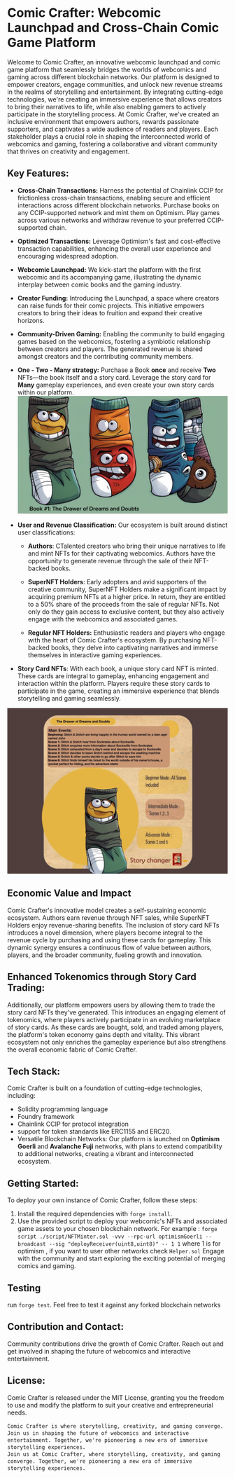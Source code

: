 # Comic Crafter: Webcomic Launchpad and Cross-Chain Comic Game Platform


Welcome to Comic Crafter, an innovative webcomic launchpad and comic game platform that seamlessly bridges the worlds of webcomics and gaming across different blockchain networks. Our platform is designed to empower creators, engage communities, and unlock new revenue streams in the realms of storytelling and entertainment. By integrating cutting-edge technologies, we're creating an immersive experience that allows creators to bring their narratives to life, while also enabling gamers to actively participate in the storytelling process.
At Comic Crafter, we've created an inclusive environment that empowers authors, rewards passionate supporters, and captivates a wide audience of readers and players. Each stakeholder plays a crucial role in shaping the interconnected world of webcomics and gaming, fostering a collaborative and vibrant community that thrives on creativity and engagement.



## Key Features:


- **Cross-Chain Transactions:** Harness the potential of Chainlink CCIP for frictionless cross-chain transactions, enabling secure and efficient interactions across different blockchain networks. Purchase books on any CCIP-supported network and mint them on Optimism. Play games across various networks and withdraw revenue to your preferred CCIP-supported chain.
  
- **Optimized Transactions:** Leverage Optimism's fast and cost-effective transaction capabilities, enhancing the overall user experience and encouraging widespread adoption.
- **Webcomic Launchpad:** We kick-start the platform with the first webcomic and its accompanying game, illustrating the dynamic interplay between comic books and the gaming industry.
- **Creator Funding:** Introducing the Launchpad, a space where creators can raise funds for their comic projects. This initiative empowers creators to bring their ideas to fruition and expand their creative horizons.
- **Community-Driven Gaming:** Enabling the community to build engaging games based on the webcomics, fostering a symbiotic relationship between creators and players. The generated revenue is shared amongst creators and the contributing community members.
- **One - Two - Many strategy:** 
  Purchase a Book **once** and receive **Two** NFTs—the book itself and a story card. Leverage the story card for **Many** gameplay experiences, and even create your own story cards within our platform.
  ![Alt text](image.png)
- **User and Revenue Classification:** Our ecosystem is built around distinct user classifications:
  - **Authors**: CTalented creators who bring their unique narratives to life and mint NFTs for their captivating webcomics. Authors have the opportunity to generate revenue through the sale of their NFT-backed books.

  - **SuperNFT Holders**: Early adopters and avid supporters of the creative community, SuperNFT Holders make a significant impact by acquiring premium NFTs at a higher price. In return, they are entitled to a 50% share of the proceeds from the sale of regular NFTs. Not only do they gain access to exclusive content, but they also actively engage with the webcomics and associated games.

  - **Regular NFT Holders:** Enthusiastic readers and players who engage with the heart of Comic Crafter's ecosystem. By purchasing NFT-backed books, they delve into captivating narratives and immerse themselves in interactive gaming experiences.

- **Story Card NFTs**: With each book, a unique story card NFT is minted. These cards are integral to gameplay, enhancing engagement and interaction within the platform. Players require these story cards to participate in the game, creating an immersive experience that blends storytelling and gaming seamlessly.
  
 ![Alt text](storycard.jpeg)
## Economic Value and Impact
Comic Crafter's innovative model creates a self-sustaining economic ecosystem. Authors earn revenue through NFT sales, while SuperNFT Holders enjoy revenue-sharing benefits. The inclusion of story card NFTs introduces a novel dimension, where players become integral to the revenue cycle by purchasing and using these cards for gameplay. This dynamic synergy ensures a continuous flow of value between authors, players, and the broader community, fueling growth and innovation.

## Enhanced Tokenomics through Story Card Trading:
Additionally, our platform empowers users by allowing them to trade the story card NFTs they've generated. This introduces an engaging element of tokenomics, where players actively participate in an evolving marketplace of story cards. As these cards are bought, sold, and traded among players, the platform's token economy gains depth and vitality. This vibrant ecosystem not only enriches the gameplay experience but also strengthens the overall economic fabric of Comic Crafter.
## Tech Stack: 
Comic Crafter is built on a foundation of cutting-edge technologies, including:
  - Solidity programming language
  - Foundry framework
  - Chainlink CCIP for protocol integration
  - support for token standards like ERC1155 and ERC20.
  - Versatile Blockchain Networks: Our platform is launched on  **Optimism Goerli** and **Avalanche Fuji** networks, with plans to extend compatibility to additional networks, creating a vibrant and interconnected ecosystem.
## Getting Started:
To deploy your own instance of Comic Crafter, follow these steps:

1. Install the required dependencies with `forge install`.
2. Use the provided script to deploy your webcomic's NFTs and associated game assets to your chosen blockchain network. For example : `forge script ./script/NFTMinter.sol -vvv --rpc-url optimismGoerli --broadcast --sig "deployReceiver(uint8,uint8)" -- 1 1` where 1 is for optimism , if you want to user other networks check `Helper.sol`
Engage with the community and start exploring the exciting potential of merging comics and gaming.

## Testing
run `forge test`. Feel free to test it against any forked blockchain networks 
## Contribution and Contact:
Community contributions drive the growth of Comic Crafter. Reach out and get involved in shaping the future of webcomics and interactive entertainment.


## License:
Comic Crafter is released under the MIT License, granting you the freedom to use and modify the platform to suit your creative and entrepreneurial needs.

```
Comic Crafter is where storytelling, creativity, and gaming converge. Join us in shaping the future of webcomics and interactive entertainment. Together, we're pioneering a new era of immersive storytelling experiences.
Join us at Comic Crafter, where storytelling, creativity, and gaming converge. Together, we're pioneering a new era of immersive storytelling experiences.

```

